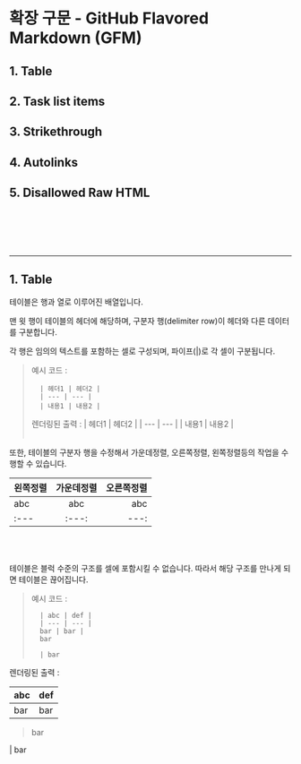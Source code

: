 # 확장 구문 - GitHub Flavored Markdown (GFM)



## **1. Table**<br>
## **2. Task list items**<br>
## **3. Strikethrough**<br>
## **4. Autolinks**<br>
## **5. Disallowed Raw HTML**<br>



<br><br><br><br>

---

## **1. Table**
테이블은 행과 열로 이루어진 배열입니다. 

맨 윗 행이 테이블의 헤더에 해당하며, 구분자 행(delimiter row)이 헤더와 다른 데이터를 구분합니다.

각 행은 임의의 텍스트를 포함하는 셀로 구성되며, 파이프\(\|)로 각 셀이 구분됩니다.

> 예시 코드 :
>
>       | 헤더1 | 헤더2 |
>       | --- | --- |
>       | 내용1 | 내용2 |
>       
>렌더링된 출력 :
>| 헤더1 | 헤더2 |
>| --- | --- |
>| 내용1 | 내용2 |
<br><br>

또한, 테이블의 구분자 행을 수정해서 가운데정렬, 오른쪽정렬, 왼쪽정렬등의 작업을 수행할 수 있습니다.

| 왼쪽정렬 | 가운데정렬 | 오른쪽정렬 |
|  :---  | :---: | ---: |
|abc | abc | abc |
| \:\-\-\-  | \:\-\-\-\: | \-\-\-\: |

<br><br>

테이블은 블럭 수준의 구조를 셀에 포함시킬 수 없습니다. 따라서 해당 구조를 만나게 되면 테이블은 끊어집니다.

> 예시 코드 :
>
>       | abc | def |
>       | --- | --- |
>       bar | bar |
>       bar
>
>       | bar

렌더링된 출력 :

| abc | def |
| --- | --- |
bar | bar |
>bar

| bar


